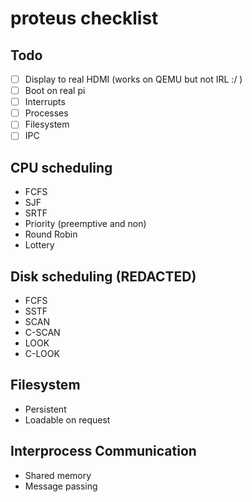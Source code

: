 # proteus checklist
## Todo
- [ ] Display to real HDMI (works on QEMU but not IRL :/ )
- [ ] Boot on real pi
- [ ] Interrupts
- [ ] Processes
- [ ] Filesystem
- [ ] IPC

## CPU scheduling
  * FCFS
  * SJF
  * SRTF
  * Priority (preemptive and non)
  * Round Robin
  * Lottery

## Disk scheduling (REDACTED)
  * FCFS
  * SSTF
  * SCAN
  * C-SCAN
  * LOOK
  * C-LOOK

## Filesystem
  * Persistent
  * Loadable on request

## Interprocess Communication
  * Shared memory
  * Message passing
